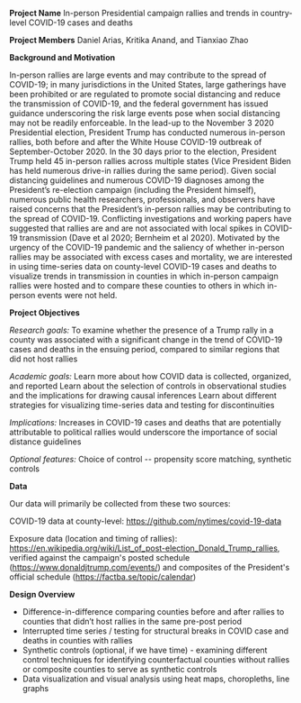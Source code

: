 **Project Name**
In-person Presidential campaign rallies and trends in country-level COVID-19 cases and deaths

**Project Members**
Daniel Arias, Kritika Anand, and Tianxiao Zhao

**Background and Motivation**

In-person rallies are large events and may contribute to the spread of COVID-19; in many jurisdictions in the United States, large gatherings have been prohibited or are regulated to promote social distancing and reduce the transmission of COVID-19, and the federal government has issued guidance underscoring the risk large events pose when social distancing may not be readily enforceable. In the lead-up to the November 3 2020 Presidential election, President Trump has conducted numerous in-person rallies, both before and after the White House COVID-19 outbreak of September-October 2020. In the 30 days prior to the election, President Trump held 45 in-person rallies across multiple states (Vice President Biden has held numerous drive-in rallies during the same period). Given social distancing guidelines and numerous COVID-19 diagnoses among the President’s re-election campaign (including the President himself), numerous public health researchers, professionals, and observers have raised concerns that the President’s in-person rallies may be contributing to the spread of COVID-19. Conflicting investigations and working papers have suggested that rallies are and are not associated with local spikes in COVID-19 transmission (Dave et al 2020; Bernheim et al 2020). Motivated by the urgency of the COVID-19 pandemic and the saliency of whether in-person rallies may be associated with excess cases and mortality, we are interested in using time-series data on county-level COVID-19 cases and deaths to visualize trends in transmission in counties in which in-person campaign rallies were hosted and to compare these counties to others in which in-person events were not held. 

**Project Objectives**

*Research goals:*
To examine whether the presence of a Trump rally in a county was associated with a significant change in the trend of COVID-19 cases and deaths in the ensuing period, compared to similar regions that did not host rallies

*Academic goals:*
Learn more about how COVID data is collected, organized, and reported
Learn about the selection of controls in observational studies and the implications for drawing causal inferences
Learn about different strategies for visualizing time-series data and testing for discontinuities

*Implications:*
Increases in COVID-19 cases and deaths that are potentially attributable to political rallies would underscore the importance of social distance guidelines

*Optional features:*
Choice of control -- propensity score matching, synthetic controls

**Data**

Our data will primarily be collected from these two sources:
 
COVID-19 data at county-level:  https://github.com/nytimes/covid-19-data
 
Exposure data (location and timing of rallies): https://en.wikipedia.org/wiki/List_of_post-election_Donald_Trump_rallies, verified against the campaign's posted schedule (https://www.donaldjtrump.com/events/) and composites of the President's official schedule (https://factba.se/topic/calendar)
 
 
**Design Overview**
* Difference-in-difference comparing counties before and after rallies to counties that didn’t host rallies in the same pre-post period
* Interrupted time series / testing for structural breaks in COVID case and deaths in counties with rallies
* Synthetic controls (optional, if we have time) - examining different control techniques for identifying counterfactual counties without rallies or composite counties to serve as synthetic controls
* Data visualization and visual analysis using heat maps, choropleths, line graphs
 
